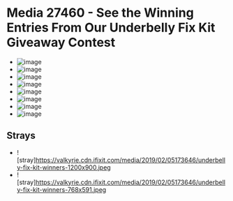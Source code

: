 # Media 27460 - See the Winning Entries From Our Underbelly Fix Kit Giveaway Contest

- ![image](https://valkyrie.cdn.ifixit.com/media/2019/02/05173646/underbelly-fix-kit-winners.jpeg)
- ![image](https://valkyrie.cdn.ifixit.com/media/2019/02/05173646/underbelly-fix-kit-winners-150x150.jpeg)
- ![image](https://valkyrie.cdn.ifixit.com/media/2019/02/05173646/underbelly-fix-kit-winners-300x200.jpeg)
- ![image](https://valkyrie.cdn.ifixit.com/media/2019/02/05173646/underbelly-fix-kit-winners-600x400.jpeg)
- ![image](https://valkyrie.cdn.ifixit.com/media/2019/02/05173646/underbelly-fix-kit-winners-1200x800.jpeg)
- ![image](https://valkyrie.cdn.ifixit.com/media/2019/02/05173646/underbelly-fix-kit-winners-768x512.jpeg)
- ![image](https://valkyrie.cdn.ifixit.com/media/2019/02/05173646/underbelly-fix-kit-winners-324x216.jpeg)
- ![image](https://valkyrie.cdn.ifixit.com/media/2019/02/05173646/underbelly-fix-kit-winners-450x300.jpeg)

## Strays
- ![stray]https://valkyrie.cdn.ifixit.com/media/2019/02/05173646/underbelly-fix-kit-winners-1200x900.jpeg
- ![stray]https://valkyrie.cdn.ifixit.com/media/2019/02/05173646/underbelly-fix-kit-winners-768x591.jpeg